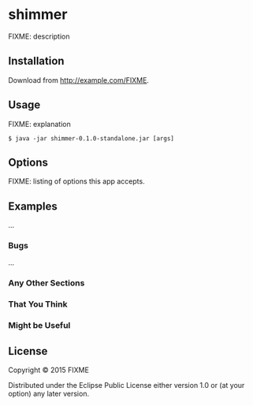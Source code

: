 # shimmer

FIXME: description

## Installation

Download from http://example.com/FIXME.

## Usage

FIXME: explanation

    $ java -jar shimmer-0.1.0-standalone.jar [args]

## Options

FIXME: listing of options this app accepts.

## Examples

...

### Bugs

...

### Any Other Sections
### That You Think
### Might be Useful

## License

Copyright © 2015 FIXME

Distributed under the Eclipse Public License either version 1.0 or (at
your option) any later version.
